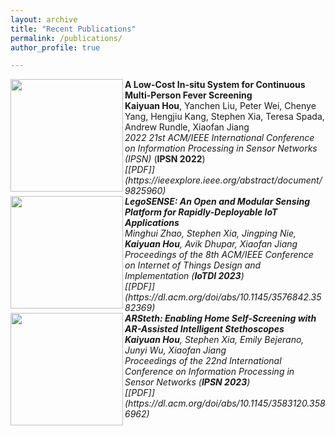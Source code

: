```yaml
---
layout: archive
title: "Recent Publications"
permalink: /publications/
author_profile: true

---
```


<img src="http://hou-kaiyuan.github.io/images/publications/fever.png" align="left" width="180" height="180"/> 
<b>A Low-Cost In-situ System for Continuous Multi-Person Fever Screening</b><br>
<b>Kaiyuan Hou</b>, Yanchen Liu, Peter Wei, Chenye Yang, Hengjiu Kang, Stephen Xia, Teresa Spada, Andrew Rundle, Xiaofan Jiang<br>
<i>2022 21st ACM/IEEE International Conference on Information Processing in Sensor Networks (IPSN)</i> (<b>IPSN 2022</b>)<br>
<i>[[PDF]](https://ieeexplore.ieee.org/abstract/document/9825960)
<br clear="left"/>


<img src="http://hou-kaiyuan.github.io/images/publications/legosense.png" align="left" width="180" height="180"/> 
<b>LegoSENSE: An Open and Modular Sensing Platform for Rapidly-Deployable IoT Applications</b> <br>
Minghui Zhao, Stephen Xia, Jingping Nie, <b>Kaiyuan Hou</b>, Avik Dhupar, Xiaofan Jiang<br>
<i>Proceedings of the 8th ACM/IEEE Conference on Internet of Things Design and Implementation</i> (<b>IoTDI 2023</b>)<br>
<i>[[PDF]](https://dl.acm.org/doi/abs/10.1145/3576842.3582369)
<br clear="left"/>

<img src="http://hou-kaiyuan.github.io/images/publications/arsteth.png" align="left" width="180" height="180"/> 
<b>ARSteth: Enabling Home Self-Screening with AR-Assisted Intelligent Stethoscopes</b> <br>
<b>Kaiyuan Hou</b>, Stephen Xia, Emily Bejerano, Junyi Wu, Xiaofan Jiang<br>
<i>Proceedings of the 22nd International Conference on Information Processing in Sensor Networks</i> (<b>IPSN 2023</b>)<br> 
<i>[[PDF]](https://dl.acm.org/doi/abs/10.1145/3583120.3586962) 
<br clear="left"/>




